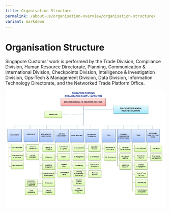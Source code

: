 ```yaml
---
title: Organisation Structure
permalink: /about-us/organisation-overview/organisation-structure/
variant: markdown
---
```

# Organisation Structure

Singapore Customs' work is performed by the Trade Division, Compliance Division, Human Resource Directorate, Planning, Communication & International Division, Checkpoints Division, Intelligence & Investigation Division, Ops-Tech & Management Division, Data Division, Information Technology Directorate, and the Networked Trade Platform Office.

![](/images/about-us/Customs_Org_Chart__Internet____1_Apr_2024.jpg)